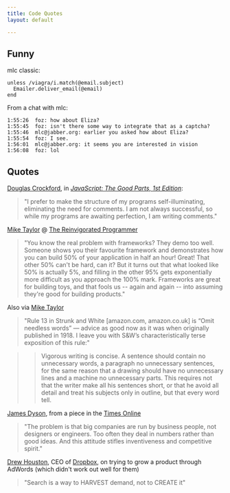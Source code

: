 ```yaml
---
title: Code Quotes
layout: default

---
```


Funny
-----

mlc classic:

	unless /viagra/i.match(@email.subject)
	  Emailer.deliver_email(@email)
	end

From a chat with mlc:

	1:55:26  foz: how about Eliza?
	1:55:45  foz: isn't there some way to integrate that as a captcha?
	1:55:46  mlc@jabber.org: earlier you asked how about Eliza?
	1:55:54  foz: I see.
	1:56:01  mlc@jabber.org: it seems you are interested in vision
	1:56:08  foz: lol
	
Quotes
------

[Douglas Crockford](http://www.crockford.com), in [_JavaScript: The Good Parts, 1st Edition_](http://oreilly.com/catalog/9780596517748):

> "I prefer to make the structure of my programs self-illuminating, eliminating the need for comments. I am not always successful, so while my programs are awaiting perfection, I am writing comments." 

[Mike Taylor](http://reprog.wordpress.com/about/) @ [The Reinvigorated Programmer](http://reprog.wordpress.com/2010/03/04/whatever-happened-to-programming-redux-it-may-not-be-as-bad-as-all-that/)
> "You know the real problem with frameworks?  They demo too well.  Someone shows you their favourite framework and demonstrates how you can build 50% of your application in half an hour!  Great!  That other 50% can't be hard, can it?  But it turns out that what looked like 50% is actually 5%, and filling in the other 95% gets exponentially more difficult as you approach the 100% mark.  Frameworks are great for building toys, and that fools us -- again and again -- into assuming they're good for building products." 

Also via [Mike Taylor](http://reprog.wordpress.com/)
> "Rule 13 in Strunk and White [amazon.com, amazon.co.uk] is “Omit needless words” — advice as good now as it was when originally published in 1918.  I leave you with S&W’s characteristically terse exposition of this rule:"

>> Vigorous writing is concise. A sentence should contain no unnecessary words, a paragraph no unnecessary sentences, for the same reason that a drawing should have no unnecessary lines and a machine no unnecessary parts. This requires not that the writer make all his sentences short, or that he avoid all detail and treat his subjects only in outline, but that every word tell.

[James Dyson](http://en.wikipedia.org/wiki/James_Dyson), from a piece in the [Times Online](http://www.timesonline.co.uk/tol/news/science/article7084570.ece)
> "The problem is that big companies are run by business people, not designers or engineers. Too often they deal in numbers rather than good ideas. And this attitude stifles inventiveness and competitive spirit."

[Drew Houston](http://www.slideshare.net/gueste94e4c/dropbox-startup-lessons-learned-3836587), CEO of  [Dropbox](http://getdropbox.com), on trying to grow a product through AdWords (which didn't work out well for them)
> "Search is a way to HARVEST demand, not to CREATE it"

